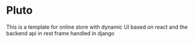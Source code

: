 # Pluto
This is a template for online store with dynamic UI based on react and the backend api in rest frame handled in django
